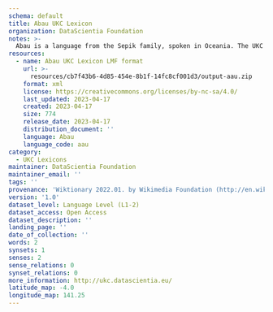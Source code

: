 ```yaml
---
schema: default
title: Abau UKC Lexicon
organization: DataScientia Foundation
notes: >-
  Abau is a language from the Sepik family, spoken in Oceania. The UKC Lexicon of Abau is represented as a lexico-semantic network. It consists of words, word senses, synsets, as well as sense-level and synset-level relationships.
resources:
  - name: Abau UKC Lexicon LMF format
    url: >-
      resources/cb7f43b6-4d85-454e-8b1f-14fc8cf001d3/output-aau.zip
    format: xml
    license: https://creativecommons.org/licenses/by-nc-sa/4.0/
    last_updated: 2023-04-17
    created: 2023-04-17
    size: 774
    release_date: 2023-04-17
    distribution_document: ''
    language: Abau
    language_code: aau
category:
  - UKC Lexicons
maintainer: DataScientia Foundation
maintainer_email: ''
tags: ''
provenance: 'Wiktionary 2022.01. by Wikimedia Foundation (http://en.wiktionary.org); Princeton WordNet 2.1 by Princeton University (https://wordnet.princeton.edu)'
version: '1.0'
dataset_level: Language Level (L1-2)
dataset_access: Open Access
dataset_description: ''
landing_page: ''
date_of_collection: ''
words: 2
synsets: 1
senses: 2
sense_relations: 0
synset_relations: 0
more_information: http://ukc.datascientia.eu/
latitude_map: -4.0
longitude_map: 141.25
---
```

